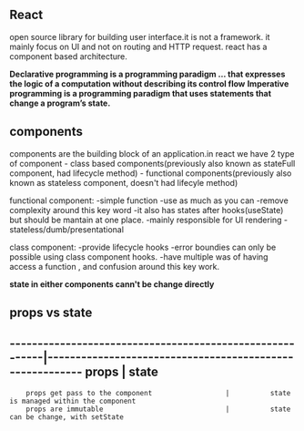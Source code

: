 ## React

open source library for building user interface.it is not a framework. it mainly focus on UI and not on routing and HTTP request.
react has a component based architecture.

**Declarative programming is a programming paradigm … that expresses the logic of a computation without describing its control flow**
**Imperative programming is a programming paradigm that uses statements that change a program’s state.**

## components

components are the building block of an application.in react we have 2 type of component
        - class based components(previously also known as stateFull component, had lifecycle method)
        - functional components(previously also known as stateless component, doesn't had lifecyle method)


functional component: 
                -simple function
                -use as much as you can
                -remove complexity around this key word
                -it also has states after hooks(useState) but should be mantain at one place.
                -mainly responsible for UI rendering
                -stateless/dumb/presentational

class component:
                -provide lifecycle hooks
                -error boundies can only be possible using class component hooks.
                -have multiple was of having access a function , and confusion around this key work.
                

**state in either components cann't be change directly**


## props vs state

---------------------------------------------------------|---------------------------------------------------------
                props                                    |                      state
-------------------------------------------------------------------------------------------------------------------
        props get pass to the component                  |          state is managed within the component
        props are immutable                              |          state can be change, with setState
        